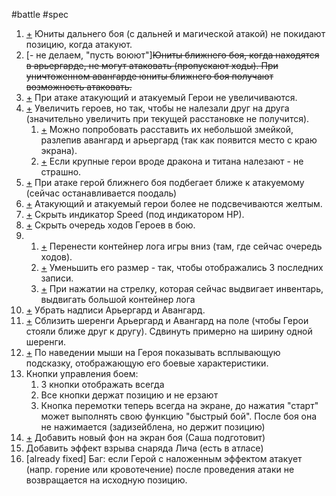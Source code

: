 #battle #spec 

1. [+](https://github.com/cptn-solo/xplora/commit/25d62e0b59b27e7ad954f061cb8e78522f27adc9) Юниты дальнего боя (с дальней и магической атакой) не покидают позицию, когда атакуют.
 2. [- не делаем, "пусть воюют"]~~Юниты ближнего боя, когда находятся в арьергарде, не могут атаковать (пропускают ходы). При уничтоженном авангарде юниты ближнего боя получают возможность атаковать.~~
 3. [+](https://github.com/cptn-solo/xplora/commit/2f3e7aebe82ad7cf19d20d468f68eb80a040b9fa) При атаке атакующий и атакуемый Герои не увеличиваются.
 4. [+](https://github.com/cptn-solo/xplora/commit/acd830e35aac7f85a0f5ca4070402da5b81a6c4c) Увеличить героев, но так, чтобы не налезали друг на друга (значительно увеличить  при текущей расстановке не получится). 
	 1. [+](https://github.com/cptn-solo/xplora/commit/acd830e35aac7f85a0f5ca4070402da5b81a6c4c) Можно попробовать  расставить их небольшой змейкой, разлепив авангард и арьергард (так как появится место с краю экрана). 
	 2. [+](https://github.com/cptn-solo/xplora/commit/acd830e35aac7f85a0f5ca4070402da5b81a6c4c) Если крупные герои вроде дракона и титана налезают - не страшно. 
 5. [+](https://github.com/cptn-solo/xplora/commit/acd830e35aac7f85a0f5ca4070402da5b81a6c4c) При атаке герой ближнего боя подбегает ближе к атакуемому (сейчас останавливается поодаль)
 6. [+](https://github.com/cptn-solo/xplora/commit/2f3e7aebe82ad7cf19d20d468f68eb80a040b9fa) Атакующий и атакуемый герои более не подсвечиваются желтым.
 7. [+](https://github.com/cptn-solo/xplora/commit/acd830e35aac7f85a0f5ca4070402da5b81a6c4c) Скрыть индикатор Speed (под индикатором HP).
 8. [+](https://github.com/cptn-solo/xplora/commit/acd830e35aac7f85a0f5ca4070402da5b81a6c4c) Скрыть очередь ходов Героев в бою.
 9. 
	 1. [+](https://github.com/cptn-solo/xplora/commit/acd830e35aac7f85a0f5ca4070402da5b81a6c4c) Перенести контейнер лога игры вниз (там, где сейчас очередь ходов). 
	 2. [+](https://github.com/cptn-solo/xplora/commit/acd830e35aac7f85a0f5ca4070402da5b81a6c4c) Уменьшить его размер - так, чтобы отображались 3 последних записи. 
	 3. [+](https://github.com/cptn-solo/xplora/commit/4bc19fd9ad8fd3a0956fba10e83822e5ed552fc5) При нажатии на стрелку, которая сейчас выдвигает инвентарь, выдвигать большой контейнер лога
 10. [+](https://github.com/cptn-solo/xplora/commit/acd830e35aac7f85a0f5ca4070402da5b81a6c4c) Убрать надписи Арьергард и Авангард.
 11. [+](https://github.com/cptn-solo/xplora/commit/acd830e35aac7f85a0f5ca4070402da5b81a6c4c) Сблизить шеренги Арьергард и Авангард на поле (чтобы Герои стояли ближе друг к другу). Сдвинуть примерно на ширину одной шеренги.
 12. [+](https://github.com/cptn-solo/xplora/commit/acd830e35aac7f85a0f5ca4070402da5b81a6c4c) По наведении мыши на Героя показывать всплывающую подсказку, отображающую его боевые характеристики.
 13. Кнопки управления боем:
	 1. 3 кнопки отображать всегда
	 2. Все кнопки держат позицию и не ерзают
	 3. Кнопка перемотки теперь всегда на экране, до нажатия "старт" может выполнять свою функцию "быстрый бой". После боя она не нажимается (задизейблена, но держит позицию)
 14. [+](https://github.com/cptn-solo/xplora/commit/0dd84f4d5e78ebfef3b58e85e5d8e9a7c411efa0) Добавить новый фон на экран боя (Саша подготовит)
 15. Добавить эффект взрыва снаряда Лича (есть в атласе)
 16. [already fixed] Баг: если  Герой с наложенным эффектом атакует (напр. горение или кровотечение) после проведения атаки не возвращается на исходную позицию.
